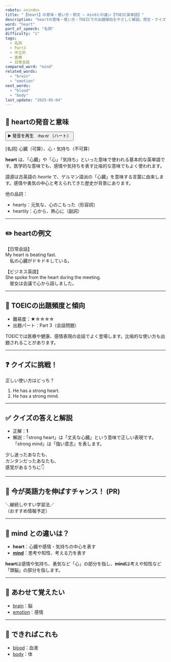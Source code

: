 ```yaml
---
robots: noindex
title: "【heart】の意味・使い方・例文 ― mindとの違い【TOEIC英単語】"
description: "heartの意味・使い方・TOEICでの出題傾向をやさしく解説。例文・クイズ付きでmindとの違いもわかりやすく学べます。"
word: "heart"
part_of_speech: "名詞"
difficulty: "1"
tags:
  - 名詞
  - Part3
  - 中立的
  - 医療
  - 日常会話
compared_word: "mind"
related_words:
  - "brain"
  - "emotion"
next_words:
  - "blood"
  - "body"
last_update: "2025-05-04"
---
```


## 🔰 heartの発音と意味

<button class="play-audio" onclick="playTTS('heart')">
  <span class="play-audio-main">
    ▶️ 発音を再生　/hɑːrt/
  </span>
  <span class="play-audio-sub">
    （ハート）
  </span>
</button>

[名詞] 心臓（可算）、心・気持ち（不可算）

**heart** は、「心臓」や「心」「気持ち」といった意味で使われる基本的な英単語です。医学的な意味でも、感情や気持ちを表す比喩的な意味でもよく使われます。

語源は古英語の *heorte* で、ゲルマン語派の「心臓」を意味する言葉に由来します。感情や勇気の中心と考えられてきた歴史が背景にあります。

他の品詞：  
- hearty：元気な、心のこもった（形容詞）
- heartily：心から、熱心に（副詞）

---

## ✏️ heartの例文

【日常会話】  
My heart is beating fast.  
　私の心臓がドキドキしている。

【ビジネス英語】  
She spoke from the heart during the meeting.  
　彼女は会議で心から話しました。

---

## 🎯 TOEICの出題頻度と傾向

- 難易度：★☆☆☆☆
- 出題パート：Part 3（会話問題）

TOEICでは医療や健康、感情表現の会話でよく登場します。比喩的な使い方も出題されることがあります。

---

## ❓ クイズに挑戦！

正しい使い方はどっち？

1. He has a strong heart.  
2. He has a strong mind.

---

## ✅ クイズの答えと解説

- 正解：**1**
- 解説：「strong heart」は「丈夫な心臓」という意味で正しい表現です。「strong mind」は「強い意志」を表します。

少し迷ったあなたも、  
カンタンだったあなたも、  
感覚があるうちに👇️

---

## 🚀 今が英語力を伸ばすチャンス！ (PR)

<div class="info-center">
＼継続しやすい学習法／<br>  
（おすすめ情報予定）
</div>

---

## 🤔  mind との違いは？

- **heart**：心臓や感情・気持ちの中心を表す
- **[mind](/word/mind)**：思考や知性、考える力を表す

**heart**は感情や気持ち、勇気など「心」の部分を指し、**mind**は考えや知性など「頭脳」の部分を指します。

---

## 🧩 あわせて覚えたい

- [brain](/word/brain)：脳
- [emotion](/word/emotion)：感情

---

## 📖 できればこれも

- [blood](/word/blood)：血液
- [body](/word/body)：体

<!-- cvid: aid25_bid09 -->
